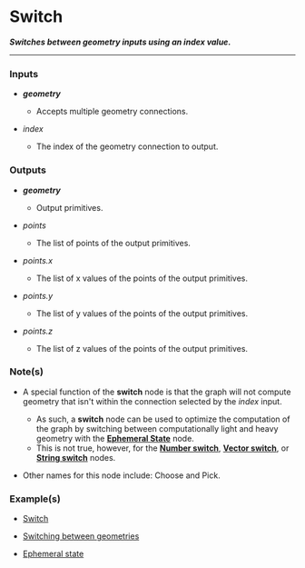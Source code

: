 # Switch

**_Switches between geometry inputs using an index value._**

---


### Inputs

* **_geometry_**

  * Accepts multiple geometry connections.

* _index_

  * The index of the geometry connection to output.


### Outputs

* **_geometry_**

  * Output primitives.

* _points_

  * The list of points of the output primitives.

* _points.x_

  * The list of x values of the points of the output primitives.

* _points.y_

  * The list of y values of the points of the output primitives.

* _points.z_

  * The list of z values of the points of the output primitives.


### Note(s)

* A special function of the **switch** node is that the graph will not compute geometry that isn't within the connection selected by the _index_ input.
  * As such, a **switch** node can be used to optimize the computation of the graph by switching between computationally light and heavy geometry with the [**Ephemeral State**](/concepts/GeneralConcepts/ephemeralState.md) node.
  * This is not true, however, for the [**Number switch**](/nodes/FloatSwitch/documentation.md), [**Vector switch**](/nodes/VectorSwitch/documentation.md), or [**String switch**](/nodes/StringSwitch/documentation.md) nodes.

* Other names for this node include: Choose and Pick.


### Example(s)

* <a href="https://creator.trimble.com/graph?assetURI=whp:cf9c93de-1888-468b-9853-b03e2ec1e38e&version=latest" target="_blank">Switch</a>

* <a href="https://creator.trimble.com/graph?assetURI=whp:8ef44cc4-9f21-46a0-9d96-e067882c64db&version=latest" target="_blank">Switching between geometries</a>

* <a href="https://creator.trimble.com/graph?assetURI=whp:fe7bed58-ff6c-4a0b-a05a-49dd8ddbe5e8&version=latest" target="_blank">Ephemeral state</a>
